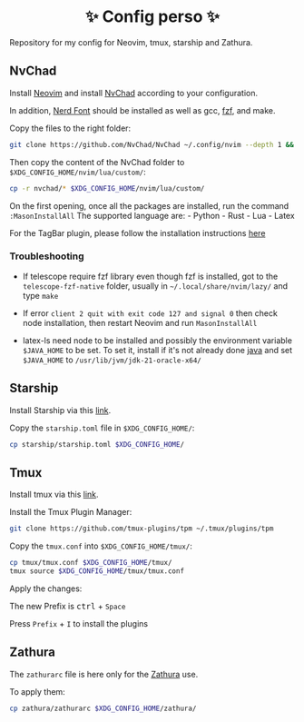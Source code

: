 <h1 align="center"> ✨ Config perso ✨ </h1>

Repository for my config for Neovim, tmux, starship and Zathura.

## NvChad

Install [Neovim](https://neovim.io/) and install [NvChad](https://nvchad.com/docs/quickstart/install) according to your configuration.

In addition, [Nerd Font](https://www.nerdfonts.com/) should be installed as well as gcc, [fzf](https://github.com/junegunn/fzf), and make.

Copy the files to the right folder:

```bash
git clone https://github.com/NvChad/NvChad ~/.config/nvim --depth 1 && nvim
```

Then copy the content of the NvChad folder to `$XDG_CONFIG_HOME/nvim/lua/custom/`:

```bash
cp -r nvchad/* $XDG_CONFIG_HOME/nvim/lua/custom/
```

On the first opening, once all the packages are installed, run the command `:MasonInstallAll`
The supported language are:
    - Python
    - Rust
    - Lua
    - Latex

For the TagBar plugin, please follow the installation instructions [here](https://docs.ctags.io/en/latest/autotools.html)

### Troubleshooting

 - If telescope require fzf library even though fzf is installed, got to the `telescope-fzf-native` folder, usually in `~/.local/share/nvim/lazy/` and type `make`

 - If error `client 2 quit with exit code 127 and signal 0` then check node installation, then restart Neovim and run `MasonInstallAll`

 - latex-ls need node to be installed and possibly the environment variable `$JAVA_HOME` to be set. To set it, install if it's not already done [java](https://www.oracle.com/java/technologies/downloads/) and set `$JAVA_HOME` to `/usr/lib/jvm/jdk-21-oracle-x64/`

## Starship

Install Starship via this [link](https://starship.rs/guide/#%F0%9F%9A%80-installation).

Copy the `starship.toml` file in `$XDG_CONFIG_HOME/`:

```bash
cp starship/starship.toml $XDG_CONFIG_HOME/
```

## Tmux

Install tmux via this [link](https://github.com/tmux/tmux/wiki/Installing).

Install the Tmux Plugin Manager:
```bash
git clone https://github.com/tmux-plugins/tpm ~/.tmux/plugins/tpm
```

Copy the `tmux.conf` into `$XDG_CONFIG_HOME/tmux/`:
```bash
cp tmux/tmux.conf $XDG_CONFIG_HOME/tmux/
tmux source $XDG_CONFIG_HOME/tmux/tmux.conf
```

Apply the changes:

The new Prefix is <kbd>ctrl</kbd> + `Space`

Press `Prefix` + `I` to install the plugins

## Zathura

The `zathurarc` file is here only for the [Zathura](https://pwmt.org/projects/zathura/) use.

To apply them:
```bash
cp zathura/zathurarc $XDG_CONFIG_HOME/zathura/
```
